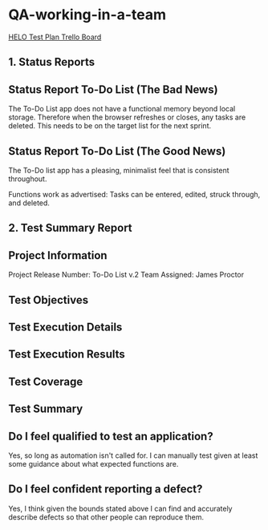 # QA-working-in-a-team

[HELO Test Plan Trello Board](https://trello.com/b/HsCDwZgr/helo-test-plan)

## 1. Status Reports

## Status Report To-Do List (The Bad News)

The To-Do List app does not have a functional memory beyond local storage. Therefore when the browser refreshes or closes, any tasks are deleted. This needs to be on the target list for the next sprint.

## Status Report To-Do List (The Good News)

The To-Do list app has a pleasing, minimalist feel that is consistent throughout. 

Functions work as advertised: Tasks can be entered, edited, struck through, and deleted. 

## 2. Test Summary Report

## Project Information

 Project Release Number: To-Do List v.2
 Team Assigned: James Proctor
 
 ## Test Objectives
 
 ## Test Execution Details
 
 ## Test Execution Results
 
 ## Test Coverage
 
 ## Test Summary
 
 ## Do I feel qualified to test an application?
 Yes, so long as automation isn't called for. I can manually test given at least some guidance about what expected functions are.
 
 ## Do I feel confident reporting a defect?
 Yes, I think given the bounds stated above I can find and accurately describe defects so that other people can reproduce them.
 


